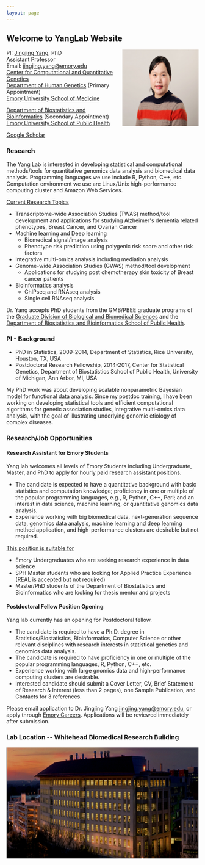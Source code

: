 ```yaml
---
layout: page
---
```


<!-- {% include JB/setup %} -->



## Welcome to YangLab Website

<img style="float: right;" src="assets/JY_pic_2020.JPG" width = "200" height = "200">

PI: [Jingjing Yang](https://med.emory.edu/directory/profile/?u=JYANG51), PhD <br>
Assistant Professor <br>
Email: jingjing.yang@emory.edu <br>
[Center for Computational and Quantitative Genetics](http://ccqg.emory.edu/) <br>
[Department of Human Genetics](https://med.emory.edu/departments/human-genetics/index.html) (Primary Appointment) <br>
[Emory University School of Medicine](https://med.emory.edu/)

[Department of Biostatistics and Bioinformatics](https://sph.emory.edu/faculty/profile/index.php?FID=jingjing-yang-10942) (Secondary Appointment) <br>
[Emory University School of Public Health](https://sph.emory.edu/)


[Google Scholar](https://scholar.google.com/citations?user=ANXPW-UAAAAJ&hl=en)

### Research
The Yang Lab is interested in developing statistical and computational methods/tools for quantitative genomics data analysis and biomedical data analysis. Programming languages we use include R, Python, C++, etc. Computation environment we use are Linux/Unix high-performance computing cluster and Amazon Web Services.

<ins>Current Research Topics</ins>

* Transcriptome-wide Association Studies (TWAS) method/tool development and applications for studying Alzheimer's dementia related phenotypes, Breast Cancer, and Ovarian Cancer
* Machine learning and Deep learning
	* Biomedical signal/image analysis
	* Phenotype risk prediction using polygenic risk score and other risk factors
* Integrative multi-omics analysis including mediation analysis
* Genome-wide Association Studies (GWAS) method/tool development
	* Applications for studying post chemotherapy skin toxicity of Breast cancer patients
* Bioinformatics analysis
	* ChIPseq and RNAseq analysis
	* Single cell RNAseq analysis

Dr. Yang accepts PhD students from the GMB/PBEE graduate programs of the [Graduate Division of Biological and Biomedical Sciences](http://www.biomed.emory.edu/programs/index.html) and the [Department of Biostatistics and Bioinformatics School of Public Health](https://sph.emory.edu/admissions/phd/index.html).

### PI - Background
* PhD in Statistics, 2009-2014, Department of Statistics, Rice University, Houston, TX, USA
* Postdoctoral Research Fellowship, 2014-2017, Center for Statistical Genetics, Department of Biostatistics School of Public Health, University of Michigan, Ann Arbor, MI, USA

My PhD work was about developing scalable nonparametric Bayesian model for functional data analysis. Since my postdoc training, I have been working on developing statistical tools and efficient computational algorithms for genetic association studies, integrative multi-omics data analysis, with the goal of illustrating underlying genomic etiology of complex diseases.

### Research/Job Opportunities

#### Research Assistant for Emory Students
Yang lab welcomes all levels of Emory Students including Undergraduate, Master, and PhD to apply for hourly paid research assistant positions.

* The candidate is expected to have a quantitative background with basic statistics and computation knowledge; proficiency in one or multiple of the popular programming languages, e.g., R, Python, C++, Perl; and an interest in data science, machine learning, or quantitative genomics data analysis.
* Experience working with big biomedical data, next-generation sequence data, genomics data analysis, machine learning and deep learning method application, and high-performance clusters are desirable but not required.

<ins>This position is suitable for </ins>

* Emory Undergraduates who are seeking research experience in data science
* SPH Master students who are looking for Applied Practice Experience (REAL is accepted but not required)
* Master/PhD students of the Department of Biostatistics and Bioinformatics who are looking for thesis mentor and projects

#### Postdoctoral Fellow Position Opening
Yang lab currently has an opening for Postdoctoral fellow.

* The candidate is required to have a Ph.D. degree in Statistics/Biostatistics, Bioinformatics, Computer Science or other relevant disciplines with research interests in statistical genetics and genomics data analysis.
* The candidate is required to have proficiency in one or multiple of the popular programming languages, R, Python, C++, etc.
* Experience working with large gnomics data and high-performance computing clusters are desirable.
* Interested candidate should submit a Cover Letter, CV, Brief Statement of Research & Interest (less than 2 pages), one Sample Publication, and Contacts for 3 references.

Please email application to Dr. Jingjing Yang <jingjing.yang@emory.edu>, or apply through [Emory Careers](https://faculty-emory.icims.com/jobs/59581/post-doctoral-fellow---human-genetics--yang-lab/job?hub=13). Applications will be reviewed immediately after submission.


### Lab Location -- Whitehead Biomedical Research Building
<img style="float: center;" src="assets/Whitehead.png">

